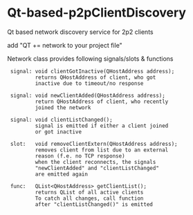 # Qt-based-p2pClientDiscovery
Qt based network discovery service for 2p2 clients

add "QT += network to your project file"

Network class provides following signals/slots & functions

     signal: void clientGotInactive(QHostAddress address);
             returns QHostAddress of client, who got
             inactive due to timeout/no response
    
     signal: void newClientAdded(QHostAddress address);
             return QHostAddress of client, who recently
             joined the network
    
     signal: void clientListChanged();
             signal is emitted if either a client joined
             or got inactive
    
     slot:   void removeClientExtern(QHostAddress address);
             removes client from list due to an external
             reason (f.e. no TCP response)
             when the client reconnects, the signals
             "newClientAdded" and "clientListChanged"
             are emitted again
    
     func:   QList<QHostAddress> getClientList();
             returns QList of all active clients
             To catch all changes, call function
             after "clientListChanged()" is emitted
    
